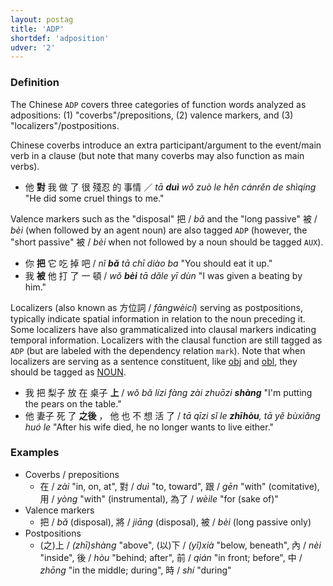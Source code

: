 ```yaml
---
layout: postag
title: 'ADP'
shortdef: 'adposition'
udver: '2'
---
```


### Definition

The Chinese `ADP` covers three categories of function words analyzed as adpositions: (1) "coverbs"/prepositions, (2) valence markers, and (3) "localizers"/postpositions.

Chinese coverbs introduce an extra participant/argument to the event/main verb in a clause (but note that many coverbs may also function as main verbs).

- 他 <b>對</b> 我 做 了 很 殘忍 的 事情 ／ _tā <b>duì</b> wǒ zuò le hěn cánrěn de shìqíng_ "He did some cruel things to me."

Valence markers such as the "disposal" 把 / _bǎ_ and the "long passive" 被 / _bèi_ (when followed by an agent noun) are also tagged `ADP` (however, the "short passive" 被 / _bèi_ when not followed by a noun should be tagged <a>`AUX`</a>).

- 你 <b>把</b> 它 吃 掉 吧 / _nǐ <b>bǎ</b> tā chī diào ba_ "You should eat it up."
- 我 <b>被</b> 他 打 了 一 頓 / _wǒ <b>bèi</b> tā dǎle yī dùn_ "I was given a beating by him."

Localizers (also known as 方位詞 / _fāngwèicí_) serving as postpositions, typically indicate spatial information in relation to the noun preceding it. Some localizers have also grammaticalized into clausal markers indicating temporal information. Localizers with the clausal function are still tagged as `ADP` (but are labeled with the dependency relation <a>`mark`</a>).  Note that when localizers are serving as a sentence constituent, like [obj]() and [obl](), they should be tagged as [NOUN]().

- 我 把 梨子 放 在 桌子 <b>上</b> / _wǒ bǎ lízi fàng zài zhuōzi <b>shàng</b>_ "I'm putting the pears on the table."
- 他 妻子 死 了 <b>之後</b> ， 他 也 不 想 活 了 / _tā qīzi sǐ le <b>zhīhòu</b>, tā yě bùxiǎng huó le_ "After his wife died, he no longer wants to live either."

### Examples

- Coverbs / prepositions
  - 在 / _zài_ "in, on, at", 對 / _duì_ "to, toward", 跟 / _gēn_ "with" (comitative), 用 / _yòng_ "with" (instrumental), 為了 / _wèile_ "for (sake of)"
- Valence markers
  - 把 / _bǎ_ (disposal), 將 / _jiāng_ (disposal), 被 / _bèi_ (long passive only)
- Postpositions
  - (之)上 / _(zhī)shàng_ "above", (以)下 / _(yǐ)xià_ "below, beneath", 內 / _nèi_ "inside", 後 / _hòu_ "behind; after", 前 / _qián_ "in front; before", 中 / _zhōng_ "in the middle; during", 時 / _shí_ "during"


<!-- Interlanguage links updated Ne 5. května 2024, 18:19:33 CEST -->
